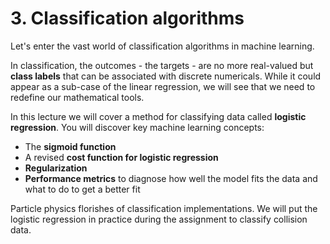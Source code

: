 # 3. Classification algorithms
  

    

Let's enter the vast world of classification algorithms in machine learning.

In classification, the outcomes - the targets - are no more real-valued but __class labels__ that can be associated with discrete numericals. While it could appear as a sub-case of the linear regression, we will see that we need to redefine our mathematical tools. 

In this lecture we will cover a method for classifying data called __logistic regression__. You will discover key machine learning concepts:

* The __sigmoid function__
* A revised __cost function for logistic regression__
* __Regularization__
* __Performance metrics__ to diagnose how well the model fits the data and what to do to get a better fit

Particle physics florishes of classification implementations. We will put the logistic regression in practice during the assignment to classify collision data.